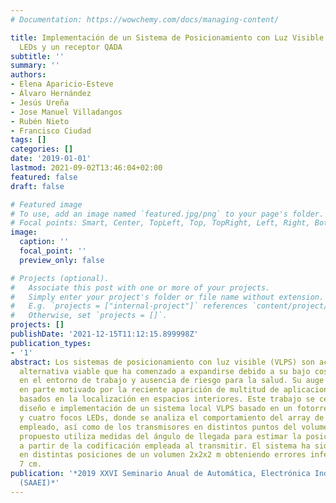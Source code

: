 ```yaml
---
# Documentation: https://wowchemy.com/docs/managing-content/

title: Implementación de un Sistema de Posicionamiento con Luz Visible basado en focos
  LEDs y un receptor QADA
subtitle: ''
summary: ''
authors:
- Elena Aparicio-Esteve
- Álvaro Hernández
- Jesús Ureña
- Jose Manuel Villadangos
- Rubén Nieto
- Francisco Ciudad
tags: []
categories: []
date: '2019-01-01'
lastmod: 2021-09-02T13:46:04+02:00
featured: false
draft: false

# Featured image
# To use, add an image named `featured.jpg/png` to your page's folder.
# Focal points: Smart, Center, TopLeft, Top, TopRight, Left, Right, BottomLeft, Bottom, BottomRight.
image:
  caption: ''
  focal_point: ''
  preview_only: false

# Projects (optional).
#   Associate this post with one or more of your projects.
#   Simply enter your project's folder or file name without extension.
#   E.g. `projects = ["internal-project"]` references `content/project/deep-learning/index.md`.
#   Otherwise, set `projects = []`.
projects: []
publishDate: '2021-12-15T11:12:15.899998Z'
publication_types:
- '1'
abstract: Los sistemas de posicionamiento con luz visible (VLPS) son actualmente una
  alternativa viable que ha comenzado a expandirse debido a su bajo coste, fácil integración
  en el entorno de trabajo y ausencia de riesgo para la salud. Su auge se encuentra
  en parte motivado por la reciente aparición de multitud de aplicaciones y servicios
  basados en la localización en espacios interiores. Este trabajo se centra en el
  diseño e implementación de un sistema local VLPS basado en un fotorreceptor QADA
  y cuatro focos LEDs, donde se analiza el comportamiento del array de fotodiodos
  empleado, así como de los transmisores en distintos puntos del volumen. El sistema
  propuesto utiliza medidas del ángulo de llegada para estimar la posición del receptor
  a partir de la codificación empleada al transmitir. El sistema ha sido validado
  en distintas posiciones de un volumen 2x2x2 m obteniendo errores inferiores a los
  7 cm.
publication: '*2019 XXVI Seminario Anual de Automática, Electrónica Industrial e Instrumentación
  (SAAEI)*'
---
```

